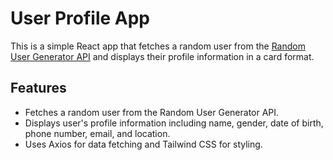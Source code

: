 # User Profile App

This is a simple React app that fetches a random user from the [Random User Generator API](https://randomuser.me/) and displays their profile information in a card format.

## Features

- Fetches a random user from the Random User Generator API.
- Displays user's profile information including name, gender, date of birth, phone number, email, and location.
- Uses Axios for data fetching and Tailwind CSS for styling.
